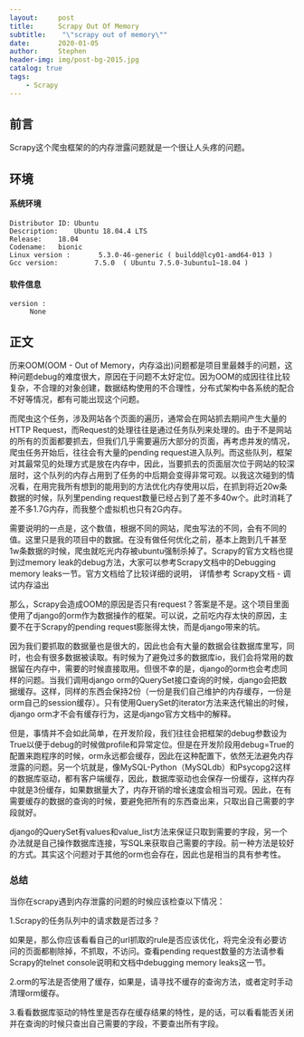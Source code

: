 ```yaml
---
layout:     post
title:      Scrapy Out Of Memory
subtitle:    "\"scrapy out of memory\""
date:       2020-01-05
author:     Stephen
header-img: img/post-bg-2015.jpg
catalog: true
tags:
    - Scrapy
---
```

## 前言

Scrapy这个爬虫框架的的内存泄露问题就是一个很让人头疼的问题。

## 环境
#### 系统环境
```text
Distributor ID:	Ubuntu
Description:	Ubuntu 18.04.4 LTS
Release:	18.04
Codename:	bionic
Linux version :       5.3.0-46-generic ( buildd@lcy01-amd64-013 ) 
Gcc version:         7.5.0  ( Ubuntu 7.5.0-3ubuntu1~18.04 )
```
#### 软件信息
```text
version : 	
     None
```

## 正文

历来OOM(OOM - Out of  Memory，内存溢出)问题都是项目里最棘手的问题，这种问题debug的难度很大，原因在于问题不太好定位。因为OOM的成因往往比较复杂，不合理的对象创建，数据结构使用的不合理性，分布式架构中各系统的配合不好等情况，都有可能出现这个问题。

 而爬虫这个任务，涉及网站各个页面的遍历，通常会在网站抓去期间产生大量的HTTP  Request，而Request的处理往往是通过任务队列来处理的。由于不是网站的所有的页面都要抓去，但我们几乎需要遍历大部分的页面，再考虑并发的情况，爬虫任务开始后，往往会有大量的pending  request进入队列。而这些队列，框架对其最常见的处理方式是放在内存中，因此，当要抓去的页面层次位于网站的较深层时，这个队列的内存占用到了任务的中后期会变得非常可观。以我这次碰到的情况看，在用完我所有想到的能用到的方法优化内存使用以后，在抓到将近20w条数据的时候，队列里pending request数量已经占到了差不多40w个。此时消耗了差不多1.7G内存，而我整个虚拟机也只有2G内存。

 需要说明的一点是，这个数值，根据不同的网站，爬虫写法的不同，会有不同的值。这里只是我的项目中的数据。在没有做任何优化之前，基本上跑到几千甚至1w条数据的时候，爬虫就吃光内存被ubuntu强制杀掉了。Scrapy的官方文档也提到过memory leak的debug方法，大家可以参考Scrapy文档中的Debugging memory leaks一节。官方文档给了比较详细的说明，  详情参考 Scrapy文档 - 调试内存溢出



 那么，Scrapy会造成OOM的原因是否只有request？答案是不是。这个项目里面使用了django的orm作为数据操作的框架。可以说，之前吃内存太快的原因，主要不在于Scrapy的pending request膨胀得太快，而是django带来的坑。

 因为我们要抓取的数据量也是很大的，因此也会有大量的数据会往数据库里写，同时，也会有很多数据被读取。有时候为了避免过多的数据库io，我们会将常用的数据留在内存中，需要的时候直接取用。但很不幸的是，django的orm也会考虑同样的问题。当我们调用django  orm的QuerySet接口查询的时候，django会把数据缓存。这样，同样的东西会保持2份（一份是我们自己维护的内存缓存，一份是orm自己的session缓存）。只有使用QuerySet的iterator方法来迭代输出的时候，django orm才不会有缓存行为，这是django官方文档中的解释。

但是，事情并不会如此简单，在开发阶段，我们往往会把框架的debug参数设为True以便于debug的时候做profile和异常定位。但是在开发阶段用debug=True的配置来跑程序的时候，orm永远都会缓存，因此在这种配置下，依然无法避免内存泄露的问题。另一个坑就是，像MySQL-Python（MySQLdb）和Psycopg2这样的数据库驱动，都有客户端缓存，因此，数据库驱动也会保存一份缓存，这样内存中就是3份缓存，如果数据量大了，内存开销的增长速度会相当可观。因此，在有需要缓存的数据的查询的时候，要避免把所有的东西查出来，只取出自己需要的字段就好。

 django的QuerySet有values和value_list方法来保证只取到需要的字段，另一个办法就是自己操作数据库连接，写SQL来获取自己需要的字段。前一种方法是较好的方式。其实这个问题对于其他的orm也会存在，因此也是相当的具有参考性。

### 总结

当你在scrapy遇到内存泄露的问题的时候应该检查以下情况：

 1.Scrapy的任务队列中的请求数是否过多？

  如果是，那么你应该看看自己的url抓取的rule是否应该优化，将完全没有必要访问的页面都剔除掉，不抓取，不访问。查看pending  request数量的方法请参看Scrapy的telnet console说明和文档中debugging memory leaks这一节。

 2.orm的写法是否使用了缓存，如果是，请寻找不缓存的查询方法，或者定时手动清理orm缓存。

 3.看看数据库驱动的特性里是否存在缓存结果的特性，是的话，可以看看能否关闭并在查询的时候只查出自己需要的字段，不要查出所有字段。

